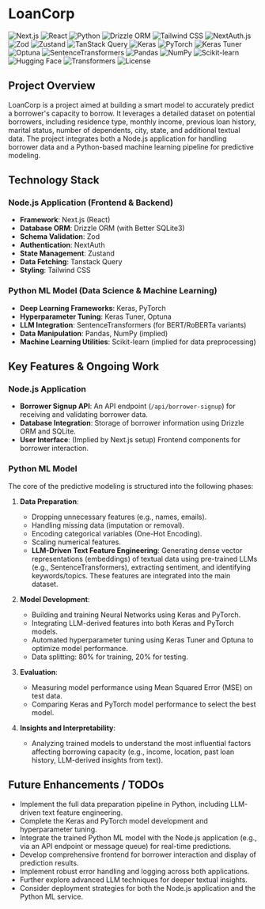 # LoanCorp

![Next.js](https://img.shields.io/badge/Next.js-black?style=for-the-badge&logo=next.js&logoColor=white)
![React](https://img.shields.io/badge/React-20232A?style=for-the-badge&logo=react&logoColor=61DAFB)
![Python](https://img.shields.io/badge/Python-3776AB?style=for-the-badge&logo=python&logoColor=white)
![Drizzle ORM](https://img.shields.io/badge/Drizzle_ORM-40B8A0?style=for-the-badge&logo=drizzle&logoColor=white)
![Tailwind CSS](https://img.shields.io/badge/Tailwind_CSS-06B6D4?style=for-the-badge&logo=tailwind-css&logoColor=white)
![NextAuth.js](https://img.shields.io/badge/NextAuth.js-black?style=for-the-badge&logo=next.js&logoColor=white)
![Zod](https://img.shields.io/badge/Zod-3E67B1?style=for-the-badge&logo=zod&logoColor=white)
![Zustand](https://img.shields.io/badge/Zustand-20232A?style=for-the-badge&logo=zustand&logoColor=white)
![TanStack Query](https://img.shields.io/badge/TanStack_Query-FF4154?style=for-the-badge&logo=react-query&logoColor=white)
![Keras](https://img.shields.io/badge/Keras-D00000?style=for-the-badge&logo=keras&logoColor=white)
![PyTorch](https://img.shields.io/badge/PyTorch-EE4C2C?style=for-the-badge&logo=pytorch&logoColor=white)
![Keras Tuner](https://img.shields.io/badge/Keras_Tuner-D00000?style=for-the-badge&logo=keras&logoColor=white)
![Optuna](https://img.shields.io/badge/Optuna-000000?style=for-the-badge&logo=optuna&logoColor=white)
![SentenceTransformers](https://img.shields.io/badge/SentenceTransformers-000000?style=for-the-badge&logo=huggingface&logoColor=white)
![Pandas](https://img.shields.io/badge/Pandas-150458?style=for-the-badge&logo=pandas&logoColor=white)
![NumPy](https://img.shields.io/badge/NumPy-013243?style=for-the-badge&logo=numpy&logoColor=white)
![Scikit-learn](https://img.shields.io/badge/scikit--learn-F7931E?style=for-the-badge&logo=scikit-learn&logoColor=white)
![Hugging Face](https://img.shields.io/badge/Hugging_Face-FFD21C?style=for-the-badge&logo=huggingface&logoColor=black)
![Transformers](https://img.shields.io/badge/Transformers-FFD21C?style=for-the-badge&logo=huggingface&logoColor=black)
![License](https://img.shields.io/badge/License-UNLICENSED-red.svg)

## Project Overview

LoanCorp is a project aimed at building a smart model to accurately predict a borrower's capacity to borrow. It leverages a detailed dataset on potential borrowers, including residence type, monthly income, previous loan history, marital status, number of dependents, city, state, and additional textual data. The project integrates both a Node.js application for handling borrower data and a Python-based machine learning pipeline for predictive modeling.

## Technology Stack

### Node.js Application (Frontend & Backend)

*   **Framework**: Next.js (React)
*   **Database ORM**: Drizzle ORM (with Better SQLite3)
*   **Schema Validation**: Zod
*   **Authentication**: NextAuth
*   **State Management**: Zustand
*   **Data Fetching**: Tanstack Query
*   **Styling**: Tailwind CSS

### Python ML Model (Data Science & Machine Learning)

*   **Deep Learning Frameworks**: Keras, PyTorch
*   **Hyperparameter Tuning**: Keras Tuner, Optuna
*   **LLM Integration**: SentenceTransformers (for BERT/RoBERTa variants)
*   **Data Manipulation**: Pandas, NumPy (implied)
*   **Machine Learning Utilities**: Scikit-learn (implied for data preprocessing)

## Key Features & Ongoing Work

### Node.js Application

*   **Borrower Signup API**: An API endpoint (`/api/borrower-signup`) for receiving and validating borrower data.
*   **Database Integration**: Storage of borrower information using Drizzle ORM and SQLite.
*   **User Interface**: (Implied by Next.js setup) Frontend components for borrower interaction.

### Python ML Model

The core of the predictive modeling is structured into the following phases:

1.  **Data Preparation**:
    *   Dropping unnecessary features (e.g., names, emails).
    *   Handling missing data (imputation or removal).
    *   Encoding categorical variables (One-Hot Encoding).
    *   Scaling numerical features.
    *   **LLM-Driven Text Feature Engineering**: Generating dense vector representations (embeddings) of textual data using pre-trained LLMs (e.g., SentenceTransformers), extracting sentiment, and identifying keywords/topics. These features are integrated into the main dataset.

2.  **Model Development**:
    *   Building and training Neural Networks using Keras and PyTorch.
    *   Integrating LLM-derived features into both Keras and PyTorch models.
    *   Automated hyperparameter tuning using Keras Tuner and Optuna to optimize model performance.
    *   Data splitting: 80% for training, 20% for testing.

3.  **Evaluation**:
    *   Measuring model performance using Mean Squared Error (MSE) on test data.
    *   Comparing Keras and PyTorch model performance to select the best model.

4.  **Insights and Interpretability**:
    *   Analyzing trained models to understand the most influential factors affecting borrowing capacity (e.g., income, location, past loan history, LLM-derived insights from text).


## Future Enhancements / TODOs

*   Implement the full data preparation pipeline in Python, including LLM-driven text feature engineering.
*   Complete the Keras and PyTorch model development and hyperparameter tuning.
*   Integrate the trained Python ML model with the Node.js application (e.g., via an API endpoint or message queue) for real-time predictions.
*   Develop comprehensive frontend for borrower interaction and display of prediction results.
*   Implement robust error handling and logging across both applications.
*   Further explore advanced LLM techniques for deeper textual insights.
*   Consider deployment strategies for both the Node.js application and the Python ML service.
